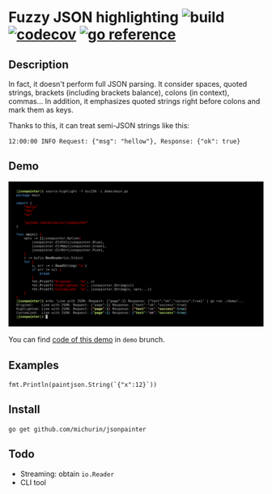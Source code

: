 # Fuzzy JSON highlighting ![build](https://github.com/michurin/jsonpainter/actions/workflows/ci.yaml/badge.svg) [![codecov](https://codecov.io/gh/michurin/jsonpainter/branch/master/graph/badge.svg?token=WHEKURGJZ6)](https://codecov.io/gh/michurin/jsonpainter) [![go reference](https://pkg.go.dev/badge/github.com/michurin/jsonpainter.svg)](https://pkg.go.dev/github.com/michurin/jsonpainter)

## Description

In fact, it doesn't perform full JSON parsing. It consider
spaces, quoted strings, brackets (including brackets balance),
colons (in context), commas... In addition,
it emphasizes quoted strings right before colons and mark them
as keys.

Thanks to this, it can treat semi-JSON strings like this:

    12:00:00 INFO Request: {"msg": "hellow"}, Response: {"ok": true}

## Demo

![JSON painter demo](https://raw.githubusercontent.com/michurin/jsonpainter/demo/demo/demo.png)

You can find [code of this demo](https://raw.githubusercontent.com/michurin/jsonpainter/demo/demo/main.go) in `demo` brunch.

## Examples

    fmt.Println(paintjson.String(`{"x":12}`))

## Install

    go get github.com/michurin/jsonpainter

## Todo

- Streaming: obtain `io.Reader`
- CLI tool
